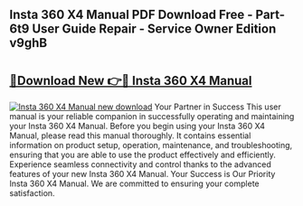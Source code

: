 ## Insta 360 X4 Manual PDF Download Free - Part-6t9 User Guide Repair - Service Owner Edition v9ghB

# <h2><a href="http://bc98864.oget.top/?id=Insta+360+X4+Manual">🔗Download New 👉🔴 Insta 360 X4 Manual</a></h2>

[![Insta 360 X4 Manual new download](https://i.imgur.com/5g1atiW.png)](http://bc98864.oget.top/?id=Insta+360+X4+Manual)
Your Partner in Success This user manual is your reliable companion in successfully operating and maintaining your Insta 360 X4 Manual. Before you begin using your Insta 360 X4 Manual, please read this manual thoroughly. It contains essential information on product setup, operation, maintenance, and troubleshooting, ensuring that you are able to use the product effectively and efficiently. Experience seamless connectivity and control thanks to the advanced features of your new Insta 360 X4 Manual. Your Success is Our Priority Insta 360 X4 Manual. We are committed to ensuring your complete satisfaction.
